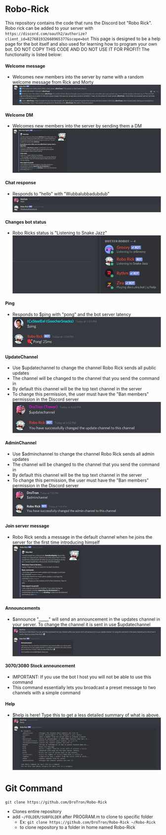 # Robo-Rick
This repository contains the code that runs the Discord bot "Robo Rick". Robo rick can be added to your server with `https://discord.com/oauth2/authorize?client_id=827681932660965377&scope=bot`
This page is designed to be a help page for the bot itself and also used for learning how to program your own bot. DO NOT COPY THIS CODE AND DO NOT USE IT FOR PROFIT!
The functionality is listed below:

#### Welcome message
   * Welcomes new members into the server by name with a random welcome message from Rick and Morty
![alt text](https://raw.githubusercontent.com/DroTron/Robo-Rick/main/Screenshots/welcomemessages.PNG)
#### Welcome DM
   * Welcomes new members into the server by sending them a DM
![alt text](https://raw.githubusercontent.com/DroTron/Robo-Rick/main/Screenshots/welcomedm.PNG)
#### Chat response
   * Responds to "hello" with "Wubbalubbadubdub"
![alt text](https://raw.githubusercontent.com/DroTron/Robo-Rick/main/Screenshots/hello.PNG)
#### Changes bot status
   * Robo Ricks status is "Listening to Snake Jazz"
![alt text](https://raw.githubusercontent.com/DroTron/Robo-Rick/main/Screenshots/status.PNG)
#### Ping
   * Responds to $ping with "pong" and the bot server latency
![alt text](https://raw.githubusercontent.com/DroTron/Robo-Rick/main/Screenshots/ping.PNG)
#### UpdateChannel
   * Use $updatechannel to change the channel Robo Rick sends all public updates
   * The channel will be changed to the channel that you send the command in
   * By default this channel will be the top text channel in the server
   * To change this permission, the user must have the "Ban members" permission in the Discord server
![alt text](https://raw.githubusercontent.com/DroTron/Robo-Rick/main/Screenshots/updatechannel.PNG)
#### AdminChannel
   * Use $adminchannel to change the channel Robo Rick sends all admin updates
   * The channel will be changed to the channel that you send the command in
   * By default this channel will be the top text channel in the server
   * To change this permission, the user must have the "Ban members" permission in the Discord server
![alt text](https://raw.githubusercontent.com/DroTron/Robo-Rick/main/Screenshots/adminchannel.PNG)
#### Join server message
   * Robo Rick sends a message in the default channel when he joins the server for the first time introducing himself
![alt text](https://raw.githubusercontent.com/DroTron/Robo-Rick/main/Screenshots/joinmessage.PNG)
#### Announcements
   * $announce "_____" will send an announcement in the updates channel in your server. To change the channel it is sent in use $updatechannel
![alt text](https://raw.githubusercontent.com/DroTron/Robo-Rick/main/Screenshots/announce.PNG)
#### 3070/3080 Stock announcement
   * IMPORTANT: If you use the bot I host you will not be able to use this command
   * This command essentially lets you broadcast a preset message to two channels with a simple command
#### Help
   * $help is here! Type this to get a less detailed summary of what is above.   
![alt text](https://raw.githubusercontent.com/DroTron/Robo-Rick/main/Screenshots/help.PNG)

# Git Command
`git clone https://github.com/DroTron/Robo-Rick`
*  Clones entire repository
*  add `~/FOLDER/SUBFOLDER` after PROGRAM.m to clone to specific folder
   * Ex: `git clone https://github.com/DroTron/Robo-Rick ~/Robo-Rick`
   * to clone repository to a folder in home named Robo-Rick
